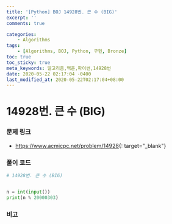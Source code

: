 ```yaml
---
title: '[Python] BOJ 14928번. 큰 수 (BIG)'
excerpt: ''
comments: true

categories:
    - Algorithms
tags:
    - [Algorithms, BOJ, Python, 구현, Bronze]
toc: true
toc_sticky: true
meta_keywords: 알고리즘,백준,파이썬,14928번
date: 2020-05-22 02:17:04 -0400
last_modified_at: 2020-05-22T02:17:04+08:00
---
```


# 14928번. 큰 수 (BIG)

### 문제 링크

-   <https://www.acmicpc.net/problem/14928>{: target="\_blank"}

### 풀이 코드

```python
# 14928번. 큰 수 (BIG)


n = int(input())
print(n % 20000303)
```

### 비고

